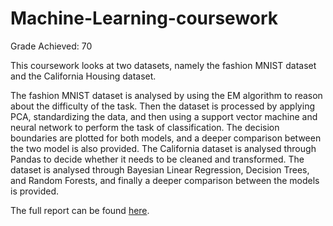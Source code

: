# Machine-Learning-coursework

Grade Achieved: 70

This coursework looks at two datasets, namely the fashion MNIST dataset and the California Housing dataset.

The fashion MNIST dataset is analysed by using the EM algorithm to reason about the difficulty of the task. Then the dataset is processed by applying PCA, standardizing the data, and then using a support vector machine and neural network to perform the task of classification. The decision boundaries are plotted for both models, and a deeper comparison between the two model is also provided.
The California dataset is analysed through Pandas to decide whether it needs to be cleaned and transformed. The dataset is analysed through Bayesian Linear Regression, Decision Trees, and Random Forests, and finally a deeper comparison between the models is provided.

The full report can be found [here](/report.pdf).

